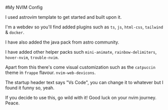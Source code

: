 #My NVIM Config

I used astrovim template to get started and built upon it. 

I'm a webdev so you'll find added plugins such as `ts`, `js`, `html-css`, `tailwind` & `docker`. 

I have also added the java pack from astro community.

I have added other helper packs such `mini-animate`, `rainbow-delimiters`, `hover-nvim`, `trouble-nvim`.

Apart from this there's come visual customization such as the `catpuccin` theme in `frappe` flavour. `nvim-web-devicons`. 

The startup header text says "Vs Code", you can change it to whatever but I found it funny so, yeah. 

If you decide to use this, go wild with it! Good luck on your nvim journey. Peace.